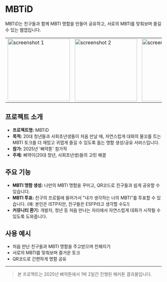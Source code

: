 # MBTiD

MBTiD는 친구들과 함께 MBTI 명함을 만들어 공유하고, 서로의 MBTI를 맞춰보며 즐길 수 있는 웹앱입니다.

<table>
    <tr>
        <td><img src="images/1.png" alt="screenshot 1" width="200"/></td>
        <td><img src="images/2.png" alt="screenshot 2" width="200"/></td>
        <td><img src="images/3.png" alt="screenshot 3" width="200"/></td>
        <td><img src="images/4.png" alt="screenshot 4" width="200"/></td>
    </tr>
</table>

## 프로젝트 소개
- **프로젝트명:** MBTiD
- **목적:** 20대 청년들과 사회초년생들이 처음 만날 때, 자연스럽게 대화의 물꼬를 트는 MBTI 토크를 더 재밌고 귀엽게 즐길 수 있도록 돕는 명함 생성/공유 서비스입니다.
- **참가:** 2025년 '삐약톤' 참가작
- **주제:** 삐약이(20대 청년, 사회초년생)들의 고민 해결

## 주요 기능
- **MBTI 명함 생성:** 나만의 MBTI 명함을 꾸미고, QR코드로 친구들과 쉽게 공유할 수 있습니다.
- **MBTI 투표:** 친구의 프로필에 들어가서 "내가 생각하는 너의 MBTI"를 투표할 수 있습니다. (예: 본인은 ISTP지만, 친구들은 ESFP라고 생각할 수도!)
- **커뮤니티 환기:** 개발자, 청년 등 처음 만나는 자리에서 자연스럽게 대화가 시작될 수 있도록 도와줍니다.

## 사용 예시
- 처음 만난 친구들과 MBTI 명함을 주고받으며 친해지기
- 서로의 MBTI를 맞춰보며 즐거운 토크
- QR코드로 간편하게 명함 공유

---

> 본 프로젝트는 2025년 삐약톤에서 1박 2일간 진행된 해커톤 결과물입니다. 